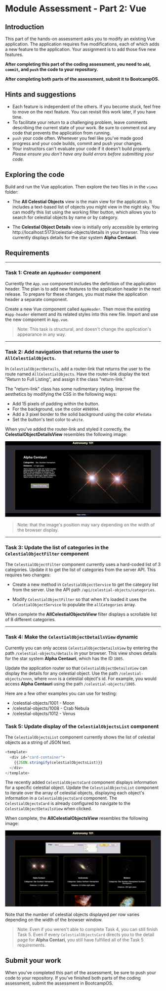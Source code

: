 # Module Assessment - Part 2: Vue

## Introduction

This part of the hands-on assessment asks you to modify an existing Vue application. The application requires five modifications, each of which adds a new feature to the application. Your assignment is to add those five new features.

**After completing this part of the coding assessment, you need to `add`, `commit`, and `push` the code to your repository.**

**After completing both parts of the assessment, submit it to BootcampOS.**

## Hints and suggestions

* Each feature is independent of the others. If you become stuck, feel free to move on the next feature. You can revisit this work later, if you have time. 
* To facilitate your return to a challenging problem, leave comments describing the current state of your work. Be sure to comment out any code that prevents the application from running.
* `push` your code often. Whenever you feel like you've made good progress and your code builds, commit and push your changes.
* Your instructors can't evaluate your code if it doesn't build properly. _Please ensure you don't have any build errors before submitting your code._

## Exploring the code

Build and run the Vue application. Then explore the two files in in the `views` folder:

- The **All Celestial Objects** view is the main view for the application. It includes a text-based list of objects you might view in the night sky. You can modify this list using the working filter button, which allows you to search for celestial objects by name or by category. 

- The **Celestial Object Details** view is initially only accessible by entering http://localhost:5173/celestial-objects/details in your browser. This view currently displays details for the star system **Alpha Centauri**.

## Requirements

<hr>

### Task 1: Create an `AppHeader` component

Currently the `App.vue` component includes the definition of the application header. The plan is to add new features to the application header in the next release. To prepare for these changes, you must make the application header a separate component. 

Create a new Vue component called `AppHeader`. Then move the existing `#app-header` element and its related styles into this new file. Import and use the new component in `App.vue`. 

> Note: This task is structural, and doesn't change the application's appearance in any way. 

<hr>

### Task 2: Add navigation that returns the user to `AllCelestialObjects`.

 In `CelestialObjectDetails`, add a router-link that returns the user to the route named `AllCelestialObjects`. Have the router-link display the text "Return to Full Listing", and assign it the class "return-link."

The "return-link" class has some rudimentary styling. Improve the aesthetics by modifying the CSS in the following ways:

- Add 15 pixels of padding within the button. 
- For the background, use the color `#898994`.
- Add a 3 pixel border to the solid background using the color `#feda6a`
- Set the button's text color to `white`.

When you've added the router-link and styled it correctly, the **CelestialObjectDetailsView** resembles the following image: 

![Styled CelestialObjectDetailsView](./images/celestial-object-details-view.png)

> Note: that the image's position may vary depending on the width of the browser display. 

<hr>

### Task 3: Update the list of categories in the `CelestialObjectFilter` component


The `CelestialObjectFilter` component currently uses a hard-coded list of 3 categories. Update it to get the list of categories from the server API. This requires two changes:  

- Create a new method in `CelestialObjectService` to get the category list from the server. Use the API path `/api/celestial-objects/categories`.

- Modify `CelestialObjectFilter` so that when it's loaded it uses the `CelestialObjectService` to populate the `allCategories` array.

When complete the **AllCelestialObjectsView** filter displays a scrollable list of 8 different categories.

<hr>

### Task 4: Make the `CelestialObjectDetailsView` dynamic

Currently you can only access `CelestialObjectDetailsView` by entering the path `/celestial-objects/details` in your browser. This view shows details for the star system **Alpha Centauri**, which has the ID `1005`.

Update the application router so that `CelestialObjectDetailsView` can display the details for any celestial object. Use the path `/celestial-objects/nnnn`, where `nnnn` is a celestial object's id. For example, you would access **Alpha Centauri** using the path `/celestial-objects/1005`.

Here are a few other examples you can use for testing:
- /celestial-objects/1001 - Moon
- /celestial-objects/1008 - Crab Nebula
- /celestial-objects/1012 - Venus

### Task 5: Update display of the `CelestialObjectsList` component 

The `CelestialObjectsList` component currently shows the list of celestial objects as a string of JSON text. 

```JavaScript
<template>
  <div id="card-container">
    {{JSON.stringify(celestialObjectsList)}}
  </div>
</template>
```

The recently added `CelestialObjectsCard` component displays information for a specific celestial object. Update the `CelestialObjectsList` component to iterate over the array of celestial objects, displaying each object's information in a `CelestialObjectsCard` component. The `CelestialObjectsCard` is already configured to navigate to the `CelestialObjectDetailsView` when clicked.

When complete, the **AllCelestialObjectsView** resembles the following image:  

![Updated AllCelestialObjectsView](./images/all-celestial-objects-view.png)

Note that the number of celestial objects displayed per row varies depending on the width of the browser window.

> Note: Even if you weren't able to complete Task 4, you can still finish Task 5. Even if every `CelestialObjectsCard` directs you to the detail page for **Alpha Centari**, you still have fulfilled all of the Task 5 requirements. 


## Submit your work

When you've completed this part of the assessment, be sure to push your code to your repository. If you've finished both parts of the coding assessment, submit the assessment in BootcampOS.